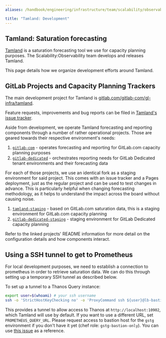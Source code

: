 ```yaml
---
aliases: /handbook/engineering/infrastructure/team/scalability/observability/tamland.html

title: "Tamland: Development"
---
```


## Tamland: Saturation forecasting

[Tamland](https://gitlab.com/gitlab-com/gl-infra/tamland) is a saturation forecasting tool we use for capacity planning purposes. The Scalability:Observability team develops and releases Tamland.

This page details how we organize development efforts around Tamland.

## GitLab Projects and Capacity Planning Trackers

The main development project for Tamland is [gitlab.com/gitlab-com/gl-infra/tamland](https://gitlab.com/gitlab-com/gl-infra/tamland).

Feature requests, improvements and bug reports can be filed in [Tamland's issue tracker](https://gitlab.com/gitlab-com/gl-infra/tamland/-/issues).

Aside from development, we operate Tamland forecasting and reporting components through a number of rather operational projects. Those are geared towards their respective environment's needs:

1. [`gitlab-com`](https://gitlab.com/gitlab-com/gl-infra/capacity-planning-trackers/gitlab-com) - operates forecasting and reporting for GitLab.com capacity planning purposes
2. [`gitlab-dedicated`](https://gitlab.com/gitlab-com/gl-infra/capacity-planning-trackers/gitlab-dedicated) - orchestrates reporting needs for GitLab Dedicated tenant environments and their forecasting data

For each of those projects, we use an identical fork as a staging environment for said project.
This comes with an issue tracker and a Pages deployment, just as the regular project and can be used to test changes in advance.
This is particularly helpful when changing forecasting methodology, as it helps to understand the impact across the board without causing noise.

1. [`tamland-staging`](https://gitlab.com/gitlab-com/gl-infra/capacity-planning-trackers/tamland-staging) - based on GitLab.com saturation data, this is a staging environment for GitLab.com capacity planning
1. [`gitlab-dedicated-staging`](https://gitlab.com/gitlab-com/gl-infra/capacity-planning-trackers/gitlab-dedicated-staging) - staging environment for GitLab Dedicated capacity planning

Refer to the linked projects' README information for more detail on the configuration details and how components interact.

## Using a SSH tunnel to get to Prometheus

For local development purposes, we need to establish a connection to prometheus in order to retrieve saturation data.
We can do this through setting up a temporary SSH tunnel as described below.

To set up a tunnel to a Thanos Query instance:

```bash
export user=$(whoami) # your ssh username
ssh -o 'StrictHostKeyChecking no' -o 'ProxyCommand ssh ${user}@lb-bastion.gstg.gitlab.com -W %h:%p' -L 10902:thanos-query-frontend-internal.ops.gke.gitlab.net:9090 ${user}@lb-bastion.gstg.gitlab.com -Nv
```

This provides a tunnel to allow access to Thanos at `http://localhost:10902`, which Tamland will use by default.
If you want to use a different URL, set `PROMETHEUS_QUERY_URL`.
Please request access to bastion host for the `gstg` environment if you don't have it yet (chef role: `gstg-bastion-only`).
You can use [this issue](https://gitlab.com/gitlab-com/team-member-epics/access-requests/-/issues/23268) as a reference.
